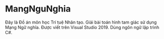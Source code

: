 # MangNguNghia

Đây là Đồ án môn học Trí tuệ Nhân tạo. Giải bài toán hình tam giác sử dụng Mạng Ngữ nghĩa.
Được viết trên Visual Studio 2019. Dùng ngôn ngữ lập trình C#.
